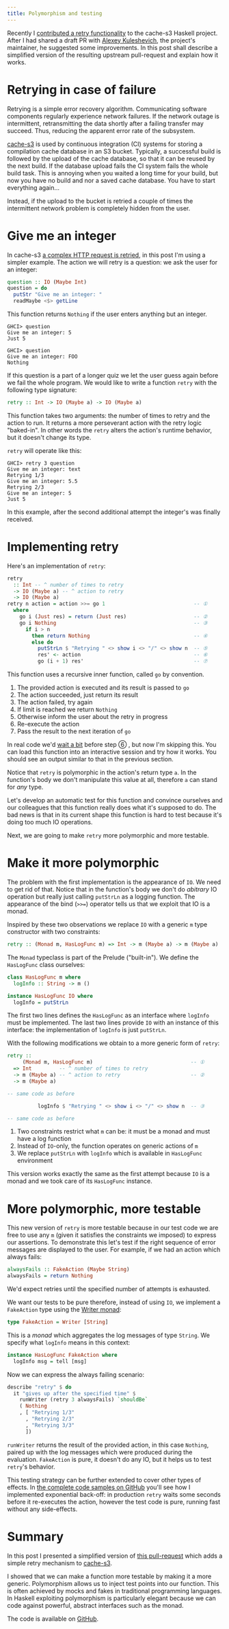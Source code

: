 ```yaml
---
title: Polymorphism and testing
---
```


Recently I [contributed a retry functionality][PR] to the cache-s3 Haskell
project.  After I had shared a draft PR with [Alexey
Kuleshevich](https://github.com/lehins), the project's maintainer, he suggested
some improvements.  In this post shall describe a simplified version of the
resulting upstream pull-request and explain how it works.

# Retrying in case of failure

Retrying is a simple error recovery algorithm.  Communicating software
components regularly experience network failures.  If the network outage is
intermittent, retransmitting the data shortly after a failing transfer may
succeed. Thus, reducing the apparent error rate of the subsystem.

[cache-s3] is used by continuous integration (CI) systems for storing a
compilation cache database in an S3 bucket.  Typically, a successful build is
followed by the upload of the cache database, so that it can be reused by the
next build.  If the database upload fails the CI system fails the whole build
task.  This is annoying when you waited a long time for your build, but now you
have no build and nor a saved cache database.  You have to start everything
again...

Instead, if the upload to the bucket is retried a couple of times the
intermittent network problem is completely hidden from the user.

# Give me an integer

In cache-s3 [a complex HTTP request is retried][PR], in this post I'm using a
simpler example.  The action we will retry is a question: we ask the user for an
integer:

``` haskell
question :: IO (Maybe Int)
question = do
  putStr "Give me an integer: "
  readMaybe <$> getLine
```

This function returns `Nothing` if the user enters anything but an integer.

``` shell
GHCI> question
Give me an integer: 5
Just 5

GHCI> question
Give me an integer: FOO
Nothing
```

If this question is a part of a longer quiz we let the user guess again before
we fail the whole program.  We would like to write a function `retry` with the
following type signature:

``` haskell
retry :: Int -> IO (Maybe a) -> IO (Maybe a)
```

This function takes two arguments: the number of times to retry and the action
to run.  It returns a more perseverant action with the retry logic "baked-in".
In other words the `retry` alters the action's runtime behavior, but it doesn't
change its type.

`retry` will operate like this:

``` shell
GHCI> retry 3 question
Give me an integer: text
Retrying 1/3
Give me an integer: 5.5
Retrying 2/3
Give me an integer: 5
Just 5
```

In this example, after the second additional attempt the integer's was finally received.

# Implementing retry

Here's an implementation of `retry`:

``` haskell
retry
  :: Int -- ^ number of times to retry
  -> IO (Maybe a) -- ^ action to retry
  -> IO (Maybe a)
retry n action = action >>= go 1                             -- ①
  where
    go i (Just res) = return (Just res)                      -- ②
    go i Nothing                                             -- ③
      if i > n
        then return Nothing                                  -- ④
        else do
          putStrLn $ "Retrying " <> show i <> "/" <> show n  -- ⑤
          res' <- action                                     -- ⑥
          go (i + 1) res'                                    -- ⑦
```

This function uses a recursive inner function, called `go` by convention.

1. The provided action is executed and its result is passed to `go`
1. The action succeeded, just return its result
1. The action failed, try again
1. If limit is reached we return `Nothing`
1. Otherwise inform the user about the retry in progress
1. Re-execute the action
1. Pass the result to the next iteration of `go`

In real code we'd [wait a bit][Backoff] before step ⑥ , but now I'm skipping
this.  You can load this function into an interactive session and try how it
works.  You should see an output similar to that in the previous section.

Notice that `retry` is polymorphic in the action's return type `a`.  In the
function's body we don't manipulate this value at all, therefore `a` can stand
for _any_ type.

Let's develop an automatic test for this function and convince ourselves and
our colleagues that this function really does what it's supposed to do.  The
bad news is that in its current shape this function is hard to test because
it's doing too much IO operations.

Next, we are going to make `retry` more polymorphic and more testable.

# Make it more polymorphic

The problem with the first implementation is the appearance of `IO`.  We need
to get rid of that.  Notice that in the function's body we don't do _abitrary_
IO operation but really just calling `putStrLn` as a logging function.  The
appearance of the bind (`>>=`) operator tells us that we exploit that IO is a
monad.

Inspired by these two observations we replace `IO` with a generic `m` type
constructor with two constraints:

``` haskell
retry :: (Monad m, HasLogFunc m) => Int -> m (Maybe a) -> m (Maybe a)
```

The `Monad` typeclass is part of the Prelude ("built-in"). We define the
`HasLogFunc` class ourselves:

``` haskell
class HasLogFunc m where
  logInfo :: String -> m ()

instance HasLogFunc IO where
  logInfo = putStrLn
```

The first two lines defines the `HasLogFunc` as an interface where `logInfo`
must be implemented.  The last two lines provide `IO` with an instance of this
interface: the implementation of `logInfo` is just `putStrLn`.

With the following modifications we obtain to a more generic form of `retry`:

``` haskell
retry ::
     (Monad m, HasLogFunc m)                                -- ①
  => Int         -- ^ number of times to retry
  -> m (Maybe a) -- ^ action to retry                       -- ②
  -> m (Maybe a)

-- same code as before

          logInfo $ "Retrying " <> show i <> "/" <> show n  -- ③

-- same code as before
```

1. Two constraints restrict what `m` can be: it must be a monad and must have a
   log function
1. Instead of `IO`-only, the function operates on generic actions of `m`
1. We replace `putStrLn` with `logInfo` which is available in `HasLogFunc` environment

This version works exactly the same as the first attempt because `IO` is a
monad and we took care of its `HasLogFunc` instance.

# More polymorphic, more testable

This new version of `retry` is more testable because in our test code we are
free to use any `m` (given it satisfies the constraints we imposed) to express
our assertions.  To demonstrate this let's test if the right sequence of error
messages are displayed to the user.  For example, if we had an action which
always fails:

``` haskell
alwaysFails :: FakeAction (Maybe String)
alwaysFails = return Nothing
```

We'd expect retries until the specified number of attempts is exhausted.

We want our tests to be pure therefore,  instead of using `IO`, we implement a
`FakeAction` type using the [Writer monad][WriterMonad]:

``` haskell
type FakeAction = Writer [String]
```

This is a _monad_ which aggregates the log messages of type `String`.  We
specify what `logInfo` means in this context:

``` haskell
instance HasLogFunc FakeAction where
  logInfo msg = tell [msg]
```

Now we can express the always failing scenario:

``` haskell
describe "retry" $ do
  it "gives up after the specified time" $
    runWriter (retry 3 alwaysFails) `shouldBe`
    ( Nothing
    , [ "Retrying 1/3"
      , "Retrying 2/3"
      , "Retrying 3/3"
      ])
```

`runWriter` returns the result of the provided action, in this case `Nothing`,
paired up with the log messages which were produced during the evaluation.
`FakeAction` is pure, it doesn't do any IO, but it helps us to test `retry`'s
behavior.

This testing strategy can be further extended to cover other types of effects.
In [the complete code samples on GitHub][GitHub] you'll see how I implemented
exponential back-off: in production `retry` waits some seconds before it
re-executes the action, however the test code is pure, running fast without any
side-effects.

# Summary

In this post I presented a simplified version of [this pull-request][PR] which
adds a simple retry mechanism to [cache-s3].

I showed that we can make a function more testable by making it a more generic.
Polymorphism allows us to inject test points into our function.  This is often
achieved by mocks and fakes in traditional programming languages.  In Haskell
exploiting polymorphism is particularly elegant because we can code against
powerful, abstract interfaces such as the monad.

The code is available on [GitHub][GitHub].

[PR]: https://github.com/fpco/cache-s3/pull/25/files
[cache-s3]: https://www.fpcomplete.com/blog/2018/02/cache-ci-builds-to-an-s3-bucket
[Backoff]: https://en.wikipedia.org/wiki/Exponential_backoff
[WriterMonad]: https://hackage.haskell.org/package/mtl-1.1.0.2/docs/Control-Monad-Writer-Lazy.html
[GitHub]: https://github.com/wagdav/polymorphism-and-testing

